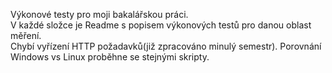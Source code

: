 Výkonové testy pro moji bakalářskou práci.<br>
V každé složce je Readme s popisem výkonových testů pro danou oblast měření.<br>
Chybí vyřízení HTTP požadavků(již zpracováno minulý semestr). Porovnání Windows vs Linux proběhne se stejnými skripty. 
